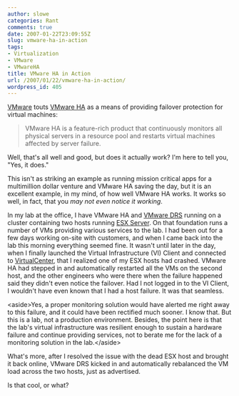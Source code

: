 ```yaml
---
author: slowe
categories: Rant
comments: true
date: 2007-01-22T23:09:55Z
slug: vmware-ha-in-action
tags:
- Virtualization
- VMware
- VMwareHA
title: VMware HA in Action
url: /2007/01/22/vmware-ha-in-action/
wordpress_id: 405
---
```


[VMware](http://www.vmware.com/) touts [VMware HA](http://www.vmware.com/products/vi/vc/ha.html) as a means of providing failover protection for virtual machines:

>VMware HA is a feature-rich product that continuously monitors all physical servers in a resource pool and restarts virtual machines affected by server failure.

Well, that's all well and good, but does it actually work? I'm here to tell you, "Yes, it does."

This isn't as striking an example as running mission critical apps for a multimillion dollar venture and VMware HA saving the day, but it is an excellent example, in my mind, of how well VMware HA works. It works so well, in fact, that you _may not even notice it working_.

In my lab at the office, I have VMware HA and [VMware DRS](http://www.vmware.com/products/vi/vc/drs.html) running on a cluster containing two hosts running [ESX Server](http://www.vmware.com/products/vi/esx/). On that foundation runs a number of VMs providing various services to the lab. I had been out for a few days working on-site with customers, and when I came back into the lab this morning everything seemed fine. It wasn't until later in the day, when I finally launched the Virtual Infrastructure (VI) Client and connected to [VirtualCenter](http://www.vmware.com/products/vi/vc/), that I realized one of my ESX hosts had crashed. VMware HA had stepped in and automatically restarted all the VMs on the second host, and the other engineers who were there when the failure happened said they didn't even notice the failover. Had I not logged in to the VI Client, I wouldn't have even known that I had a host failure. It was that seamless.

&lt;aside&gt;Yes, a proper monitoring solution would have alerted me right away to this failure, and it could have been rectified much sooner. I know that. But this is a lab, not a production environment. Besides, the point here is that the lab's virtual infrastructure was resilient enough to sustain a hardware failure and continue providing services, not to berate me for the lack of a monitoring solution in the lab.&lt;/aside&gt;

What's more, after I resolved the issue with the dead ESX host and brought it back online, VMware DRS kicked in and automatically rebalanced the VM load across the two hosts, just as advertised.

Is that cool, or what?
